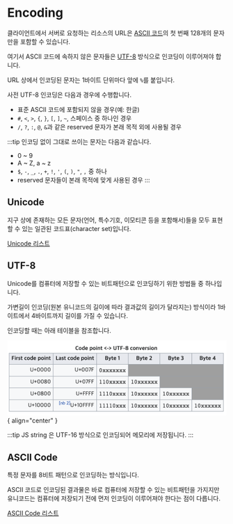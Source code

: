 # Encoding

클라이언트에서 서버로 요청하는 리소스의 URL은 [ASCII 코드](#ascii-code)의 첫 번째 128개의 문자만을 포함할 수 있습니다.

여기서 ASCII 코드에 속하지 않은 문자들은 [UTF-8](#utf-8) 방식으로 인코딩이 이루어져야 합니다.

URL 상에서 인코딩된 문자는 1바이트 단위마다 앞에 `%`를 붙입니다.

사전 UTF-8 인코딩은 다음과 경우에 수행합니다.

- 표준 ASCII 코드에 포함되지 않을 경우(예: 한글)
- `#`, `<`, `>`, `{`, `}`, `[`, `]`, `~`, 스페이스 중 하나인 경우
- `/`, `?`, `:`, `@`, `&`과 같은 reserved 문자가 본래 목적 외에 사용될 경우

:::tip
인코딩 없이 그대로 쓰이는 문자는 다음과 같습니다.

- 0 ~ 9
- A ~ Z, a ~ z
- `$`, `-`, `_`, `.`, `+`, `!`, `'`, `(`, `)`, `"`, `,` 중 하나
- reserved 문자들이 본래 목적에 맞게 사용된 경우
  :::

## Unicode

지구 상에 존재하는 모든 문자(언어, 특수기호, 이모티콘 등을 포함해서)들을 모두 표현할 수 있는 일관된 코드표(character set)입니다.

[Unicode 리스트](https://en.wikipedia.org/wiki/List_of_Unicode_characters)

## UTF-8

Unicode를 컴퓨터에 저장할 수 있는 비트패턴으로 인코딩하기 위한 방법들 중 하나입니다.

가변길이 인코딩(원본 유니코드의 길이에 따라 결과값의 길이가 달라지는) 방식이라 1바이트에서 4바이트까지 길이를 가질 수 있습니다.

인코딩할 때는 아래 테이블을 참조합니다.

![UTF Conversion Table](../image/utf_conversion_table.png){ align="center" }

:::tip
JS string 은 UTF-16 방식으로 인코딩되어 메모리에 저장됩니다.
:::

## ASCII Code

특정 문자를 8비트 패턴으로 인코딩하는 방식입니다.

ASCII 코드로 인코딩된 결과물은 바로 컴퓨터에 저장할 수 있는 비트패턴을 가지지만 유니코드는 컴퓨터에 저장되기 전에 먼저 인코딩이 이루어져야 한다는 점이 다릅니다.

[ASCII Code 리스트](https://www.asciitable.com/)
